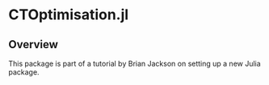 # CTOptimisation.jl 

## Overview
This package is part of a tutorial by Brian Jackson on setting up a new Julia package.